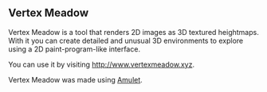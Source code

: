 ## Vertex Meadow

Vertex Meadow is a tool that renders 2D images as 3D textured heightmaps.
With it you can create detailed and unusual 3D environments to explore
using a 2D paint-program-like interface.

You can use it by visiting http://www.vertexmeadow.xyz.

Vertex Meadow was made using [Amulet](https://github.com/ianmaclarty/amulet).
